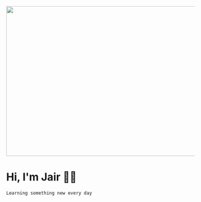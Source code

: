 <img src="https://monophy.com/media/Qf8crcflqDdSAKe55o/monophy.gif" height="400" width="900">


# Hi, I'm Jair 👨‍💻



```bash
Learning something new every day
```
